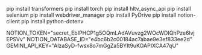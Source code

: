 pip install transformers
pip install torch
pip install hltv_async_api 
pip install selenium
pip install webdriver_manager
pip install PyDrive
pip install notion-client
pip install python-dotenv


NOTION_TOKEN="secret_EbIPHCP1g5OQmLAdAVuvzg2WOcWDIQhPze6lvjEPSVv"
NOTION_DATABASE_ID="e4bc6b2c00184ac7abae9e3ef833ee2d"
GEMINI_API_KEY="AIzaSyD-fwsx8o7mGgZa5BYIt9uKOAPIXCA47qU"
